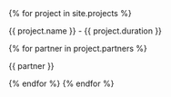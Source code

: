 ---
---
<div>
    {% for project in site.projects %}
        <p>{{ project.name }} - {{ project.duration }}</p>
        {% for partner in project.partners %}
            <p>{{ partner }}</p>
        {% endfor %}
    {% endfor %}
</div>